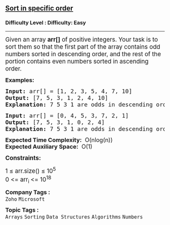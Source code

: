 <h2><a href="https://www.geeksforgeeks.org/problems/sort-in-specific-order2422/1?page=5&category=Arrays&difficulty=Easy&sortBy=submissions">Sort in specific order</a></h2><h3>Difficulty Level : Difficulty: Easy</h3><hr><div class="problems_problem_content__Xm_eO"><p><span style="font-size: 14pt;">Given an array <strong>arr[]</strong> of positive integers. Your task is to sort them so that the first part of the array contains odd numbers sorted in descending order, and the rest of the portion contains even numbers sorted in ascending order.</span></p>
<p><span style="font-size: 18px;"><strong>Examples:</strong></span></p>
<pre><span style="font-size: 18px;"><strong>Input: </strong>arr[] = [1, 2, 3, 5, 4, 7, 10]
<strong>Output:</strong> [7, 5, 3, 1, 2, 4, 10]
</span><strong><span style="font-size: 18px;">Explanation: </span></strong><span style="font-size: 18px;">7 5 3 1 are odds in descending order and 2 4 10 are evens in ascending order.</span></pre>
<pre><span style="font-size: 18px;"><strong>Input: </strong>arr[] = [0, 4, 5, 3, 7, 2, 1]</span>
<span style="font-size: 18px;"><strong style="font-size: 18px;">Output: </strong><span style="font-size: 18px;">[7, 5, 3, 1, 0, 2, 4]<br><strong>Explanation: </strong>7 5 3 1 are odds in descending order and 0 2 4 are evens in ascending order.<br></span></span></pre>
<p><span style="font-size: 18px;"><strong>Expected Time Complexity:</strong>&nbsp; O(nlog(n))<br><strong>Expected Auxiliary Space:</strong>&nbsp; O(1)</span></p>
<p><span style="font-size: 14pt;"><strong>Constraints:</strong><br></span></p>
<p><span style="font-size: 14pt;">1 ≤ arr.size() ≤ 10<sup>5</sup><br>0 &lt;= arr<sub>i </sub>&lt;= 10<sup>18</sup></span></p></div><p><span style=font-size:18px><strong>Company Tags : </strong><br><code>Zoho</code>&nbsp;<code>Microsoft</code>&nbsp;<br><p><span style=font-size:18px><strong>Topic Tags : </strong><br><code>Arrays</code>&nbsp;<code>Sorting</code>&nbsp;<code>Data Structures</code>&nbsp;<code>Algorithms</code>&nbsp;<code>Numbers</code>&nbsp;